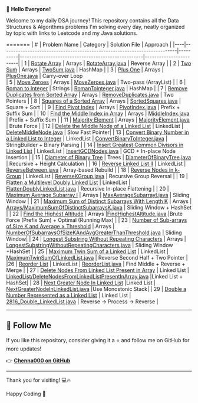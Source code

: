 👋 **Hello Everyone!**  

Welcome to my daily DSA journey! This repository contains all the Data Structures & Algorithms problems I'm solving every day, neatly organized by topic with links to Leetcode and my Java solutions.

=======
| #  | Problem Name                                                             | Category | Solution File                                       | Approach               |
|----|--------------------------------------------------------------------------|----------|----------------------------------------------------|------------------------|
| 1  | [Rotate Array](https://leetcode.com/problems/rotate-array/)             | Arrays   | [RotateArray.java](Arrays/RotateArray.java)         | Reverse Array          |
| 2  | [Two Sum](https://leetcode.com/problems/two-sum/)                        | Arrays   | [TwoSum.java](Arrays/TwoSum.java)                   | HashMap                |
| 3  | [Plus One](https://leetcode.com/problems/plus-one/)                      | Arrays   | [PlusOne.java](Arrays/PlusOne.java)                 | Carry-over Loop  
| 5  | [Move Zeroes](https://leetcode.com/problems/move-zeroes/)               | Arrays   | [MoveZeroes.java](Arrays/MoveZeroes.java)           | Two-pass (ArrayList)   |
| 6  | [Roman to Integer](https://leetcode.com/problems/roman-to-integer/)     | Strings  | [RomanToInteger.java](Arrays/RomanToInteger.java)  | HashMap       |
| 7  | [Remove Duplicates from Sorted Array](https://leetcode.com/problems/remove-duplicates-from-sorted-array/) | Arrays | [RemoveDuplicates.java](Arrays/RemoveDuplicates.java) | Two Pointers |
| 8  | [Squares of a Sorted Array](https://leetcode.com/problems/squares-of-a-sorted-array/) | Arrays | [SortedSquares.java](Arrays/SortedSquares.java) | Square + Sort |
| 9  | [Find Pivot Index](https://leetcode.com/problems/find-pivot-index/) | Arrays | [PivotIndex.java](Arrays/PivotIndex.java) | Prefix + Suffix Sum |
| 10 | [Find the Middle Index in Array](https://leetcode.com/problems/find-the-middle-index-in-array/) | Arrays | [MiddleIndex.java](Arrays/MiddleIndex.java) | Prefix + Suffix Sum |
| 11 | [Majority Element](https://leetcode.com/problems/majority-element/) | Arrays | [MajorityElement.java](Arrays/MajorityElement.java) | Brute Force |
| 12 | [Delete the Middle Node of a Linked List](https://leetcode.com/problems/delete-the-middle-node-of-a-linked-list/) | LinkedList | [DeleteMiddleNode.java](LinkedList/DeleteMiddleNode.java) | Slow Fast Pointer|
| 13 | [Convert Binary Number in a Linked List to Integer](https://leetcode.com/problems/convert-binary-number-in-a-linked-list-to-integer/) | LinkedList | [ConvertBinaryToInteger.java](LinkedList/ConvertBinaryToInteger.java) | StringBuilder + Binary Parsing |
| 14 | [Insert Greatest Common Divisors in Linked List](https://leetcode.com/problems/insert-greatest-common-divisors-in-linked-list/) | LinkedList | [InsertGCDNodes.java](LinkedList/InsertGCDNodes.java) | GCD + In-place Node Insertion |
| 15 | [Diameter of Binary Tree](https://leetcode.com/problems/diameter-of-binary-tree/) | Trees | [DiameterOfBinaryTree.java](Arrays/DiameterOfBinaryTree.java) | Recursive + Height Calculation |
| 16 | [Reverse Linked List II](https://leetcode.com/problems/reverse-linked-list-ii/) | LinkedList | [ReverseBetween.java](LinkedList/ReverseBetween.java) | Array-based Rebuild |
| 18 | [Reverse Nodes in k-Group](https://leetcode.com/problems/reverse-nodes-in-k-group/) | LinkedList | [ReverseKGroup.java](LinkedList/ReverseKGroup.java) | Recursive Group Reversal |
| 19 | [Flatten a Multilevel Doubly Linked List](https://leetcode.com/problems/flatten-a-multilevel-doubly-linked-list/) | LinkedList | [FlattenDoublyLinkedList.java](LinkedList/FlattenDoublyLinkedList.java) | Recursive In-place Flattening |
| 20 | [Maximum Average Subarray I](https://leetcode.com/problems/maximum-average-subarray-i/) | Arrays | [MaxAverageSubarrayI.java](Arrays/MaxAverageSubarrayI.java) | Sliding Window |
| 21 | [Maximum Sum of Distinct Subarrays With Length K](https://leetcode.com/problems/maximum-sum-of-distinct-subarrays-with-length-k/) | Arrays | [Arrays/MaximumSumOfDistinctSubarraysK.java](Arrays/MaximumSumOfDistinctSubarraysK.java) | Sliding Window + HashSet |
| 22 | [Find the Highest Altitude](https://leetcode.com/problems/find-the-highest-altitude/) | Arrays |[FindHighestAltitude.java](Arrays/FindHighestAltitude.java) |Brute Force (Prefix Sum) + Optimal (Running Max) |
| 23 | [Number of Sub-arrays of Size K and Average ≥ Threshold](https://leetcode.com/problems/number-of-sub-arrays-of-size-k-and-average-greater-than-or-equal-to-threshold/) | Arrays | [NumberOfSubarraysOfSizeKAndAvgGreaterThanThreshold.java](Arrays/NumberOfSubarraysOfSizeKAndAvgGreaterThanThreshold.java) | Sliding Window|
| 24 | [Longest Substring Without Repeating Characters](https://leetcode.com/problems/longest-substring-without-repeating-characters/) |  Arrays | [LongestSubstringWithoutRepeatingCharacters.java](Arrays/LongestSubstringWithoutRepeatingCharacters.java) | Sliding Window +HashSet |
| 25 | [Maximum Twin Sum of a Linked List](https://leetcode.com/problems/maximum-twin-sum-of-a-linked-list/) | LinkedList | [MaximumTwinSumOfLinkedList.java](LinkedList/MaximumTwinSumOfLinkedList.java) | Reverse Second Half + Two Pointer |
|26 | [Reorder List](https://www.geeksforgeeks.org/problems/reorder-list/1) | LinkedList | [ReorderList.java](LinkedList/ReorderList.java) | Find Middle + Reverse + Merge |
| 27 | [Delete Nodes From Linked List Present in Array](https://leetcode.com/problems/delete-nodes-from-linked-list-present-in-array/) | Linked List | [LinkedList/DeleteNodesFromLinkedListPresentInArray.java](LinkedList/DeleteNodesFromLinkedListPresentInArray.java) |Linked List + HashSet|
| 28 | [Next Greater Node In Linked List](https://leetcode.com/problems/next-greater-node-in-linked-list/) |Linked List | [NextGreaterNodeInLinkedList.java](LinkedList/NextGreaterNodeInLinkedList.java) |Use Monostonic Stack|
| 29 | [Double a Number Represented as a Linked List](https://leetcode.com/problems/double-a-number-represented-as-a-linked-list/) | Linked List | [2816_Double_LinkedList.java](./2816_Double_LinkedList.java) | Reverse → Process → Reverse |

---

## 📌 Follow Me

If you like this repository, consider giving it a ⭐ and follow me on GitHub for more updates!

👉 [**Chenna000 on GitHub**](https://github.com/Chenna000)

---

Thank you for visiting! 💻🔥  

Happy Coding 💙

